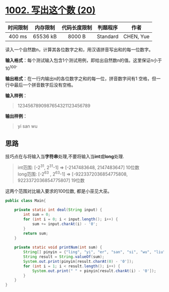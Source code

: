# [1002. 写出这个数 (20)][title]

| 时间限制 | 内存限制 | 代码长度限制 | 判题程序 |   作者   |
|:-------:|:-------:|:----------:|:-------:|:-------:|
|  400 ms | 65536 kB|   8000 B   | Standard|CHEN, Yue|

读入一个自然数n，计算其各位数字之和，用汉语拼音写出和的每一位数字。

**输入格式**：每个测试输入包含1个测试用例，即给出自然数n的值。这里保证n小于10<sup>100<sup>。

**输出格式**：在一行内输出n的各位数字之和的每一位，拼音数字间有1 空格，但一行中最后一个拼音数字后没有空格。

**输入样例**：
> 1234567890987654321123456789

**输出样例**：
> yi san wu

## 思路
技巧点在与将输入当**字符串**处理,不要将输入当**int**或**long**处理.
> int范围: [-2<sup>31</sup>, 2<sup>31</sup>-1] => [-2147483648, 2147483647] 10位数  
> long范围: [-2<sup>63</sup> , 2<sup>63</sup>-1] => [-9223372036854775808, 9223372036854775807]  19位数

这两个范围对比输入要求的100位数, 都是小巫见大巫。

```java
public class Main{
    
    private static int deal(String input) {
        int sum = 0;
        for (int i = 0; i < input.length(); i++) {
            sum += input.charAt(i) - '0';
        }
        return sum;
    }
    
    private static void printNum(int sum) {
        String[] pinyin = {"ling", "yi", "er", "san", "si", "wu", "liu", "qi", "ba", "jiu"};
        String result = String.valueOf(sum);
        System.out.print(pinyin[result.charAt(0) - '0']);
        for (int i = 1; i < result.length(); i++) {
            System.out.print(" " + pinyin[result.charAt(i) - '0']);
        }
    }
}
```

[title]: https://www.patest.cn/contests/pat-b-practise/1002